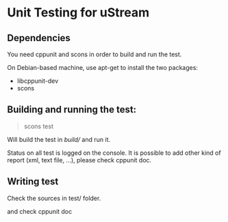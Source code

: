 # Unit Testing for uStream

## Dependencies

You need cppunit and scons in order to build and run the test.

On Debian-based machine, use apt-get to install the two packages:

- libcppunit-dev
- scons


## Building and running the test:

> scons test

Will build the test in *build/* and run it.

Status on all test is logged on the console.
It is possible to add other kind of report (xml, text file, ...), please check cppunit doc.

## Writing test

Check the sources in test/ folder.

and check cppunit doc

